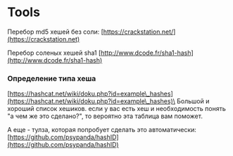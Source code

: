 # Tools

Перебор md5 хешей без соли: [https://crackstation.net/](https://crackstation.net)

Перебор соленых хешей sha1 [http://www.dcode.fr/sha1-hash](http://www.dcode.fr/sha1-hash)

### Определение типа хеша

[https://hashcat.net/wiki/doku.php?id=example\_hashes](https://hashcat.net/wiki/doku.php?id=example\_hashes)\
Большой и хороший список хешиков. если у вас есть хеш и необходимость понять "а чем же это сделано?", то вероятно эта таблица вам поможет.

А еще - тулза, которая попробует сделать это автоматически:\
[https://github.com/psypanda/hashID](https://github.com/psypanda/hashID)
